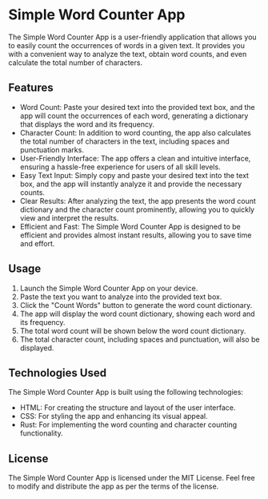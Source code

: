 # Simple Word Counter App

The Simple Word Counter App is a user-friendly application that allows you to easily count the occurrences of words in a given text. It provides you with a convenient way to analyze the text, obtain word counts, and even calculate the total number of characters.

## Features

* Word Count: Paste your desired text into the provided text box, and the app will count the occurrences of each word, generating a dictionary that displays the word and its frequency.
* Character Count: In addition to word counting, the app also calculates the total number of characters in the text, including spaces and punctuation marks.
* User-Friendly Interface: The app offers a clean and intuitive interface, ensuring a hassle-free experience for users of all skill levels.
* Easy Text Input: Simply copy and paste your desired text into the text box, and the app will instantly analyze it and provide the necessary counts.
* Clear Results: After analyzing the text, the app presents the word count dictionary and the character count prominently, allowing you to quickly view and interpret the results.
* Efficient and Fast: The Simple Word Counter App is designed to be efficient and provides almost instant results, allowing you to save time and effort.

## Usage

1. Launch the Simple Word Counter App on your device.
2. Paste the text you want to analyze into the provided text box.
3. Click the "Count Words" button to generate the word count dictionary.
4. The app will display the word count dictionary, showing each word and its frequency.
5. The total word count will be shown below the word count dictionary.
6. The total character count, including spaces and punctuation, will also be displayed.

## Technologies Used

The Simple Word Counter App is built using the following technologies:

* HTML: For creating the structure and layout of the user interface.
* CSS: For styling the app and enhancing its visual appeal.
* Rust: For implementing the word counting and character counting functionality.

## License

The Simple Word Counter App is licensed under the MIT License. Feel free to modify and distribute the app as per the terms of the license.
